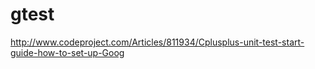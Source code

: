# gtest
http://www.codeproject.com/Articles/811934/Cplusplus-unit-test-start-guide-how-to-set-up-Goog
